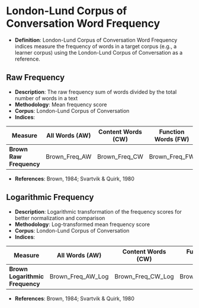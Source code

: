 # London-Lund Corpus of Conversation Word Frequency

- **Definition**: London-Lund Corpus of Conversation Word Frequency indices measure the frequency of words in a target corpus (e.g., a learner corpus) using the London-Lund Corpus of Conversation as a reference.


## Raw Frequency
- **Description**: The raw frequency sum of words divided by the total number of words in a text
- **Methodology**: Mean frequency score
- **Corpus**: London-Lund Corpus of Conversation
- **Indices**:



| Measure | All Words (AW) | Content Words (CW) | Function Words (FW) |
|----------|---------------|-------------------|-------------------|
| **Brown Raw Frequency** | Brown_Freq_AW | Brown_Freq_CW | Brown_Freq_FW |

- **References**: Brown, 1984; Svartvik & Quirk, 1980

## Logarithmic Frequency
- **Description**: Logarithmic transformation of the frequency scores for better normalization and comparison
- **Methodology**: Log-transformed mean frequency score
- **Corpus**: London-Lund Corpus of Conversation
- **Indices**:


| Measure | All Words (AW) | Content Words (CW) | Function Words (FW) |
|----------|---------------|-------------------|-------------------|
| **Brown Logarithmic Frequency** | Brown_Freq_AW_Log | Brown_Freq_CW_Log | Brown_Freq_FW_Log |

- **References**: Brown, 1984; Svartvik & Quirk, 1980






